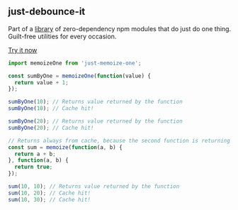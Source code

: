 ## just-debounce-it

Part of a [library](../../../../) of zero-dependency npm modules that do just do one thing.
Guilt-free utilities for every occasion.

[Try it now](http://anguscroll.com/just/just-debounce-it)

```js
import memoizeOne from 'just-memoize-one';

const sumByOne = memoizeOne(function(value) {
  return value + 1;
});

sumByOne(10); // Returns value returned by the function
sumByOne(10); // Cache hit!

sumByOne(20); // Returns value returned by the function
sumByOne(20); // Cache hit!

// Returns always from cache, because the second function is returning true for all cases
const sum = memoize(function(a, b) {
  return a + b;
}, function(a, b) {
  return true;
});

sum(10, 10); // Returns value returned by the function
sum(10, 20); // Cache hit!
sum(10, 30); // Cache hit!
```
